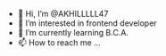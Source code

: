 - 👋 Hi, I’m @AKHILLLLL47
- 👀 I’m interested in frontend developer 
- 🌱 I’m currently learning B.C.A.
- 📫 How to reach me ...

<!---
AKHILLLLL47/AKHILLLLL47 is a ✨ special ✨ repository because its `README.md` (this file) appears on your GitHub profile.
You can click the Preview link to take a look at your changes.
--->
